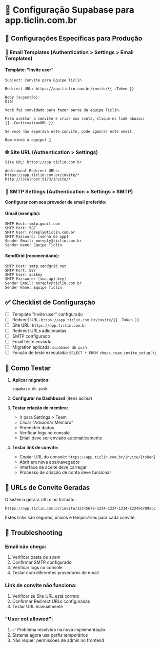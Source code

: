 # 🔧 Configuração Supabase para app.ticlin.com.br

## 🎯 Configurações Específicas para Produção

### 📧 **Email Templates (Authentication > Settings > Email Templates)**

#### Template: "Invite user"
```
Subject: Convite para Equipe Ticlin

Redirect URL: https://app.ticlin.com.br/invite/{{ .Token }}

Body (sugestão):
Olá!

Você foi convidado para fazer parte da equipe Ticlin.

Para aceitar o convite e criar sua conta, clique no link abaixo:
{{ .ConfirmationURL }}

Se você não esperava este convite, pode ignorar este email.

Bem-vindo à equipe! 🚀
```

### 🌐 **Site URL (Authentication > Settings)**

```
Site URL: https://app.ticlin.com.br

Additional Redirect URLs:
https://app.ticlin.com.br/invite/*
http://localhost:5173/invite/*
```

### 📨 **SMTP Settings (Authentication > Settings > SMTP)**

**Configurar com seu provedor de email preferido:**

#### Gmail (exemplo):
```
SMTP Host: smtp.gmail.com
SMTP Port: 587
SMTP User: noreply@ticlin.com.br
SMTP Password: [senha de app]
Sender Email: noreply@ticlin.com.br
Sender Name: Equipe Ticlin
```

#### SendGrid (recomendado):
```
SMTP Host: smtp.sendgrid.net
SMTP Port: 587
SMTP User: apikey
SMTP Password: [sua-api-key]
Sender Email: noreply@ticlin.com.br
Sender Name: Equipe Ticlin
```

## ✅ **Checklist de Configuração**

- [ ] Template "Invite user" configurado
- [ ] Redirect URL: `https://app.ticlin.com.br/invite/{{ .Token }}`
- [ ] Site URL: `https://app.ticlin.com.br`
- [ ] Redirect URLs adicionadas
- [ ] SMTP configurado
- [ ] Email teste enviado
- [ ] Migration aplicada: `supabase db push`
- [ ] Função de teste executada: `SELECT * FROM check_team_invite_setup();`

## 🧪 **Como Testar**

1. **Aplicar migration:**
   ```bash
   supabase db push
   ```

2. **Configurar no Dashboard** (itens acima)

3. **Testar criação de membro:**
   - Ir para Settings > Team
   - Clicar "Adicionar Membro"
   - Preencher dados
   - Verificar logs no console
   - Email deve ser enviado automaticamente

4. **Testar link de convite:**
   - Copiar URL do console: `https://app.ticlin.com.br/invite/[token]`
   - Abrir em nova aba/navegador
   - Interface de aceite deve carregar
   - Processo de criação de conta deve funcionar

## 🔧 **URLs de Convite Geradas**

O sistema gerará URLs no formato:
```
https://app.ticlin.com.br/invite/12345678-1234-1234-1234-123456789abc
```

Estes links são seguros, únicos e temporários para cada convite.

## 🚨 **Troubleshooting**

### Email não chega:
1. Verificar pasta de spam
2. Confirmar SMTP configurado
3. Verificar logs no console
4. Testar com diferentes provedores de email

### Link de convite não funciona:
1. Verificar se Site URL está correto
2. Confirmar Redirect URLs configuradas
3. Testar URL manualmente

### "User not allowed":
1. ✅ Problema resolvido na nova implementação
2. Sistema agora usa perfis temporários
3. Não requer permissões de admin no frontend
